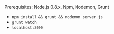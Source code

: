 Prerequisites: Node.js 0.8.x, Npm, Nodemon, Grunt

- `npm install && grunt && nodemon server.js`
- `grunt watch`
- `localhost:3000`